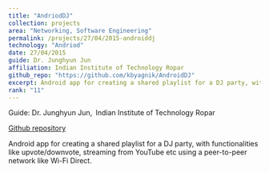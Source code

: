 ```yaml
---
title: "AndriodDJ"
collection: projects
area: "Networking, Software Engineering"
permalink: /projects/27/04/2015-androiddj
technology: "Andriod"
date: 27/04/2015
guide: Dr. Junghyun Jun
affiliation: Indian Institute of Technology Ropar
github_repo: "https://github.com/kbyagnik/AndroidDJ"
excerpt: Android app for creating a shared playlist for a DJ party, with functionalities like upvote/downvote, streaming from YouTube etc using a peer-to-peer network like Wi-Fi Direct.
rank: "11"
---
```


Guide: Dr. Junghyun Jun,&ensp;Indian Institute of Technology Ropar 

[Github repository](https://github.com/kbyagnik/AndroidDJ)

Android app for creating a shared playlist for a DJ party, with functionalities like upvote/downvote, streaming from YouTube etc using a peer-to-peer network like Wi-Fi Direct.
